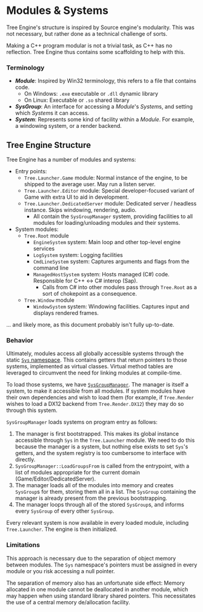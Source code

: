 # Modules & Systems

Tree Engine's structure is inspired by Source engine's modularity. This was not necessary, but rather done as a technical challenge of sorts.

Making a C++ program modular is not a trivial task, as C++ has no reflection. Tree Engine thus contains some scaffolding to help with this.

### Terminology

- ***Module***: Inspired by Win32 terminology, this refers to a file that contains code.
    - On Windows: `.exe` executable or `.dll` dynamic library
    - On Linux: Executable or `.so` shared library
- ***SysGroup***: An interface for accessing a *Module*'s *System*s, and setting which *System*s it can access.
- ***System***: Represents some kind of facility within a *Module*. For example, a windowing system, or a render backend.

## Tree Engine Structure

Tree Engine has a number of modules and systems:

- Entry points:
    - `Tree.Launcher.Game` module: Normal instance of the engine, to be shipped to the average user. May run a listen server.
    - `Tree.Launcher.Editor` module: Special developer-focused variant of Game with extra UI to aid in development.
    - `Tree.Launcher.DedicatedServer` module: Dedicated server / headless instance. Skips windowing, rendering, audio.
        - All contain the `SysGroupManager` system, providing facilities to all modules for loading/unloading modules and their systems.
- System modules:
    - `Tree.Root` module
        - `EngineSystem` system: Main loop and other top-level engine services
        - `LogSystem` system: Logging facilities
        - `CmdLineSystem` system: Captures arguments and flags from the command line
        - `ManagedHostSystem` system: Hosts managed (C#) code. Responsible for C++ ↔ C# interop (Sap).
            - Calls from C# into other modules pass through `Tree.Root` as a sort of chokepoint as a consequence.
    - `Tree.Window` module
        - `WindowSystem` system: Windowing facilities. Captures input and displays rendered frames.
    
... and likely more, as this document probably isn't fully up-to-date.

### Behavior

Ultimately, modules access all globally accessible systems through the static [`Sys` namespace](/Source/Tree.NativeCommon/sys.h). This contains getters that return pointers to those systems, implemented as virtual classes. Virtual method tables are leveraged to circumvent the need for linking modules at compile-time.

To load those systems, we have [`SysGroupManager`](/Source/Tree.Launcher/sysgroupmanager.h). The manager is itself a system, to make it accessible from all modules. If system modules have their own dependencies and wish to load them (for example, if `Tree.Render` wishes to load a DX12 backend from `Tree.Render.DX12`) they may do so through this system.

`SysGroupManager` loads systems on program entry as follows:
1. The manager is first bootstrapped. This makes its global instance accessible through `Sys` in the `Tree.Launcher` module. We need to do this because the manager is a system, but nothing else exists to set `Sys`'s getters, and the system registry is too cumbersome to interface with directly. 
2. `SysGroupManager::LoadGroupsFrom` is called from the entrypoint, with a list of modules appropriate for the current domain (Game/Editor/DedicatedServer).
3. The manager loads all of the modules into memory and creates `SysGroup`s for them, storing them all in a list. The `SysGroup` containing the manager is already present from the previous bootstrapping.
4. The manager loops through all of the stored `SysGroup`s, and informs every `SysGroup` of every other `SysGroup`.

Every relevant system is now available in every loaded module, including `Tree.Launcher`. The engine is then initialized.

### Limitations

This approach is necessary due to the separation of object memory between modules. The `Sys` namespace's pointers must be assigned in every module or you risk accessing a null pointer.

The separation of memory also has an unfortunate side effect: Memory allocated in one module cannot be deallocated in another module, which may happen when using standard library shared pointers. This necessitates the use of a central memory de/allocation facility.
